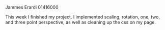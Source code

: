 Jammes Erardi
01416000

This week I finished my project. I implemented scaling, rotation, one, two, and three point perspective, as well as cleaning up the css on my page.